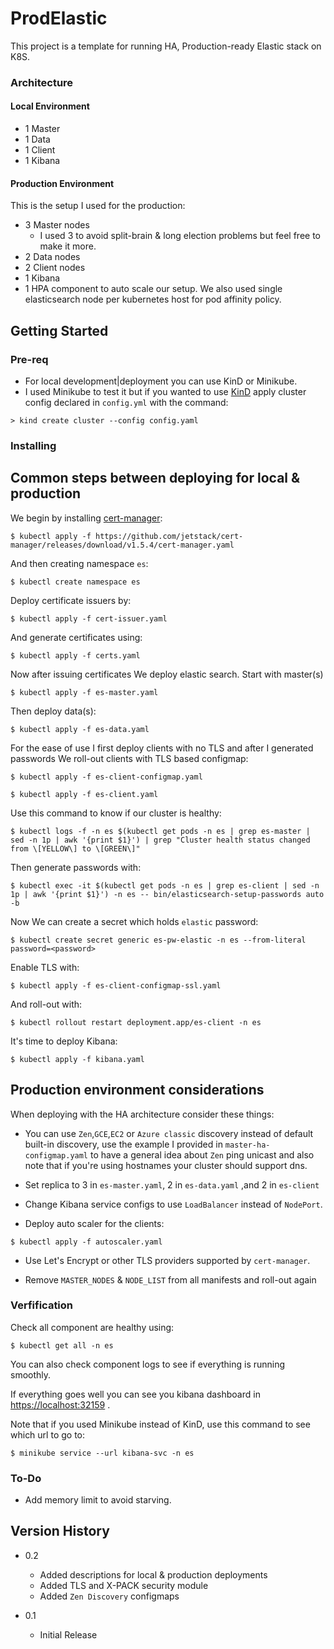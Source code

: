 # ProdElastic

This project is a template for running HA, Production-ready Elastic stack on K8S.

### Architecture

#### Local Environment

* 1 Master
* 1 Data
* 1 Client
* 1 Kibana

#### Production Environment

This is the setup I used for the production:

* 3 Master nodes
    * I used 3 to avoid split-brain & long election problems but feel free to make it more. 
* 2 Data nodes
* 2 Client nodes
* 1 Kibana
* 1 HPA component to auto scale our setup.
We also used single elasticsearch node per kubernetes host for pod affinity policy.

## Getting Started

### Pre-req

* For local development|deployment you can use KinD or Minikube.
* I used Minikube to test it but if you wanted to use [KinD](https://kind.sigs.k8s.io/) apply cluster config declared in `config.yml` with the command:
```
> kind create cluster --config config.yaml
```

### Installing

## Common steps between deploying for local & production

We begin by installing [cert-manager](https://cert-manager.io/):

```
$ kubectl apply -f https://github.com/jetstack/cert-manager/releases/download/v1.5.4/cert-manager.yaml
```
And then creating namespace `es`:
```
$ kubectl create namespace es
```
Deploy certificate issuers by:
```
$ kubectl apply -f cert-issuer.yaml
```
And generate certificates using:
```
$ kubectl apply -f certs.yaml
```
Now after issuing certificates We deploy elastic search.
Start with master(s)
```
$ kubectl apply -f es-master.yaml
```
Then deploy data(s):
```
$ kubectl apply -f es-data.yaml
```
For the ease of use I first deploy clients with no TLS and after I generated passwords We roll-out clients with TLS based configmap:
```
$ kubectl apply -f es-client-configmap.yaml

$ kubectl apply -f es-client.yaml
```
Use this command to know if our cluster is healthy:
```
$ kubectl logs -f -n es $(kubectl get pods -n es | grep es-master | sed -n 1p | awk '{print $1}') | grep "Cluster health status changed from \[YELLOW\] to \[GREEN\]"
```
Then generate passwords with:
```
$ kubectl exec -it $(kubectl get pods -n es | grep es-client | sed -n 1p | awk '{print $1}') -n es -- bin/elasticsearch-setup-passwords auto -b
```
Now We can create a secret which holds `elastic` password:
```
$ kubectl create secret generic es-pw-elastic -n es --from-literal password=<password>
```
Enable TLS with:
```
$ kubectl apply -f es-client-configmap-ssl.yaml
```
And roll-out with:
```
$ kubectl rollout restart deployment.app/es-client -n es
```
It's time to deploy Kibana:
```
$ kubectl apply -f kibana.yaml
```
## Production environment considerations

When deploying with the HA architecture consider these things:

* You can use `Zen`,`GCE`,`EC2` or `Azure classic` discovery instead of default built-in discovery, use the example I provided in `master-ha-configmap.yaml` to have a general idea about `Zen` ping unicast and also note that if you're using hostnames your cluster should support dns.

* Set replica to 3 in `es-master.yaml`, 2 in `es-data.yaml` ,and 2 in `es-client`

* Change Kibana service configs to use `LoadBalancer` instead of `NodePort`.

* Deploy auto scaler for the clients:
```
$ kubectl apply -f autoscaler.yaml
```

* Use Let's Encrypt or other TLS providers supported by `cert-manager`.

* Remove `MASTER_NODES` & `NODE_LIST` from all manifests and roll-out again

### Verfification

Check all component are healthy using:
```
$ kubectl get all -n es
```
You can also check component logs to see if everything is running smoothly.

If everything goes well you can see you kibana dashboard in [https://localhost:32159](https://localhost:32159/) .

Note that if you used Minikube instead of KinD, use this command to see which url to go to:
```
$ minikube service --url kibana-svc -n es
```

### To-Do

* Add memory limit to avoid starving.

## Version History

* 0.2
    * Added descriptions for local & production deployments
    * Added TLS and X-PACK security module
    * Added `Zen Discovery` configmaps


* 0.1
    * Initial Release